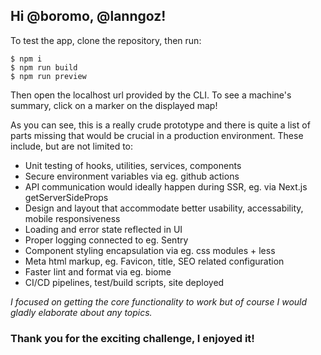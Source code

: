 ## Hi @boromo, @lanngoz!
To test the app, clone the repository, then run:
```
$ npm i
$ npm run build
$ npm run preview
```
Then open the localhost url provided by the CLI. To see a machine's summary, click on a marker on the displayed map!

As you can see, this is a really crude prototype and there is quite a list of parts missing that would be crucial in a production environment.
These include, but are not limited to:

- Unit testing of hooks, utilities, services, components
- Secure environment variables via eg. github actions
- API communication would ideally happen during SSR, eg. via Next.js getServerSideProps
- Design and layout that accommodate better usability, accessability, mobile responsiveness
- Loading and error state reflected in UI
- Proper logging connected to eg. Sentry
- Component styling encapsulation via eg. css modules + less
- Meta html markup, eg. Favicon, title, SEO related configuration
- Faster lint and format via eg. biome
- CI/CD pipelines, test/build scripts, site deployed

*I focused on getting the core functionality to work but of course I would gladly elaborate about any topics.*

### Thank you for the exciting challenge, I enjoyed it!